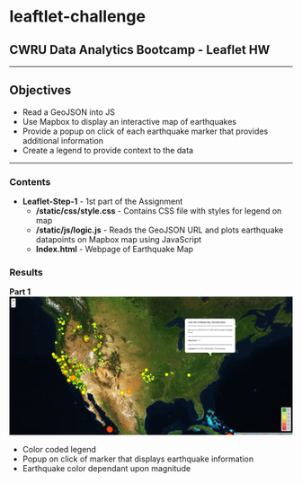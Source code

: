 # leaftlet-challenge
## CWRU Data Analytics Bootcamp - Leaflet HW
---------------------------
## Objectives
* Read a GeoJSON into JS
* Use Mapbox to display an interactive map of earthquakes
* Provide a popup on click of each earthquake marker that provides additional information
* Create a legend to provide context to the data
----------------------------
### Contents
* <b>Leaflet-Step-1</b> - 1st part of the Assignment
  * <b>/static/css/style.css</b> - Contains CSS file with styles for legend on map
  * <b>/static/js/logic.js</b> - Reads the GeoJSON URL and plots earthquake datapoints on Mapbox map using JavaScript
  * <b>Index.html</b> - Webpage of Earthquake Map

### Results
<b>Part 1</b>
![Part 1 Results](Leaflet-Step-1/Part1_Results.PNG)
* Color coded legend
* Popup on click of marker that displays earthquake information
* Earthquake color dependant upon magnitude
